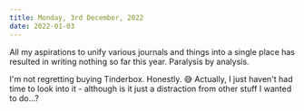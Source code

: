 ```yaml
---
title: Monday, 3rd December, 2022
date: 2022-01-03
---
```


All my aspirations to unify various journals and things into a single place has resulted in writing nothing so far this year. Paralysis by analysis.

I'm not regretting buying Tinderbox. Honestly. 😅 Actually, I just haven't had time to look into it - although is it just a distraction from other stuff I wanted to do...?
